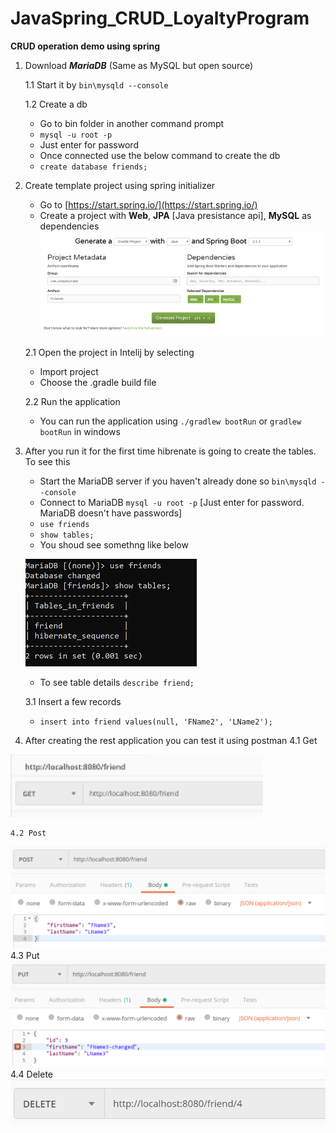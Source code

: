 # JavaSpring_CRUD_LoyaltyProgram
__CRUD operation demo using spring__

1. Download **_MariaDB_** (Same as MySQL but open source)

    1.1 Start it by  `bin\mysqld --console`

    1.2 Create a db
    + Go to bin folder in another command prompt
    + `mysql -u root -p`
    + Just enter for password
    + Once connected use the below command to create the db
    + `create database friends;`
    
2. Create template project using spring initializer
    + Go to [https://start.spring.io/](https://start.spring.io/)  
    + Create a project with __Web__, __JPA__ [Java presistance api], __MySQL__ as dependencies
    ![IMG](https://github.com/kumudug/JavaSpring_CRUD_LoyaltyProgram/blob/master/SpringInitFriends.png)

    2.1 Open the project in Intelij by selecting
    + Import project
    + Choose the .gradle build file
    
    2.2 Run the application
    + You can run the application using `./gradlew bootRun` or `gradlew bootRun` in windows
    
3. After you run it for the first time hibrenate is going to create the tables. To see this
    + Start the MariaDB server if you haven't already done so `bin\mysqld --console`
    + Connect to MariaDB `mysql -u root -p` [Just enter for password. MariaDB doesn't have passwords]
    + `use friends`
    + `show tables;`
    + You shoud see somethng like below
    
    ![IMG](https://github.com/kumudug/JavaSpring_CRUD_LoyaltyProgram/blob/master/MariaDBOutput1.png)

    + To see table details `describe friend;`
    
    3.1 Insert a few records
    + `insert into friend values(null, 'FName2', 'LName2');`
    
4. After creating the rest application you can test it using postman
    4.1 Get

<img src="https://github.com/kumudug/JavaSpring_CRUD_LoyaltyProgram/blob/master/Postman_Get.png" height="100" title="Github Logo">

    4.2 Post
![IMG](https://github.com/kumudug/JavaSpring_CRUD_LoyaltyProgram/blob/master/Postman_Post.png)
    4.3 Put
![IMG](https://github.com/kumudug/JavaSpring_CRUD_LoyaltyProgram/blob/master/Postman_Put.png)
    4.4 Delete
![IMG](https://github.com/kumudug/JavaSpring_CRUD_LoyaltyProgram/blob/master/Postman_Delete.png)
    
    